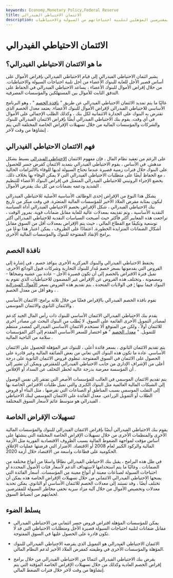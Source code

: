 ```yaml
---
keywords: Economy,Monetary Policy,Federal Reserve
title: الائتمان الاحتياطي الفيدرالي
description: يشير الائتمان الاحتياطي الفيدرالي إلى قيام الاحتياطي الفيدرالي بإقراض الأموال على أساس قصير الأجل للغاية للمقترضين المؤهلين لتلبية احتياجاتهم من السيولة والاحتياطيات.
---
```


# الائتمان الاحتياطي الفيدرالي
## ما هو الائتمان الاحتياطي الفيدرالي؟

يشير ائتمان الاحتياطي الفيدرالي إلى قيام الاحتياطي الفيدرالي بإقراض الأموال على أساس قصير الأجل للغاية للبنوك الأعضاء من أجل تلبية احتياجات السيولة والاحتياطيات. من خلال إقراض الأموال للبنوك الأعضاء ، يساعد الاحتياطي الفيدرالي في الحفاظ على التدفق الثابت للأموال بين المستهلكين والمؤسسات المصرفية.

غالبًا ما يتم تمديد الائتمان الاحتياطي الفيدرالي عن طريق " [نافذة الخصم](/discountwindow) " ، وهو البرنامج الأساسي للاحتياطي الفيدرالي لإقراض الأموال للبنوك الأعضاء. يعتمد معدل الخصم الذي تقترض به البنوك على الجدارة الائتمانية لكل بنك ، وكذلك الطلب الإجمالي على الأموال في أي وقت. يقوم بنك الاحتياطي الفيدرالي أيضًا بإقراض الائتمان الفيدرالي للبنوك والشركات والمؤسسات المالية من خلال تسهيلات الإقراض الخاصة المختلفة التي يتم إنشاؤها من وقت لآخر .

## فهم الائتمان الاحتياطي الفيدرالي

على الرغم من تعقيد نظام المال ، فإن مفهوم الائتمان [الاحتياطي الفيدرالي](/federalreservebank) بسيط بشكل مدهش. في الأساس ، يقوم الاحتياطي الفيدرالي بتمديد الائتمان كقرض جسر للحصول على البنوك خلال فترات زمنية قصيرة عندما تحتاج السيولة لديها للوفاء بالالتزامات الحالية ، مع الحفاظ أيضًا على متطلبات الاحتياطي الفيدرالي التي لا يمكن الوفاء بها بخلاف ذلك. يخضع الإجراء الروتيني للاحتياطي الفيدرالي المتمثل في إقراض البنوك الأعضاء للتنظيم الشديد ودعمه بضمانات من كل بنك يقترض الأموال .

يشكل هذا النوع من الإقراض إحدى الوظائف الأساسية الأصلية للاحتياطي الفيدرالي ليكون بمثابة مقرض الملاذ الأخير للمؤسسات المالية المتعثرة. في وقت مبكر من تاريخ بنك الاحتياطي الفيدرالي ، شكل الإقراض بخصم الاحتياطي الفيدرالي أداة السياسة النقدية الأساسية ، وتم تقديمه بمعدلات عالية للغاية مقابل ضمانات قوية. بمرور الوقت ، تراجعت هذه المعايير أكثر فأكثر حيث أصبحت السياسات النقدية للاحتياطي الفيدرالي أكثر توسعية وتكيفًا مع القطاع المالي ، حيث يتم الإقراض بمعدلات أقل من السوق مقابل أشكال الضمانات المتزايدة الخطورة. اعتمادًا على الظروف ، يمكن اعتبار هذا نوعًا من برامج الإنقاذ المفتوحة للبنوك والمؤسسات المالية الأخرى.

## نافذة الخصم

يحتفظ الاحتياطي الفيدرالي والبنوك المركزية الأخرى بنوافذ خصم ، في إشارة إلى القروض التي يقدمونها بسعر خصم مُدار للبنوك التجارية وشركات قبول الودائع الأخرى. تميل فترة الاقتراض بالخصم إلى أن تكون قصيرة الأجل - عادة بين عشية وضحاها - ومضمونة ، وتختلف هذه القروض عن الإقراض غير المضمون للاحتياطيات الذي تقوم به البنوك فيما بينها [؛](/collateral) في الولايات المتحدة ، يتم تقديم هذه القروض بسعر [الأموال الفيدرالية](/federalfundsrate) ، وهو أقل من معدل الخصم .

تقوم نافذة الخصم الفيدرالي بالإقراض فعليًا من خلال ثلاثة برامج: الائتمان الأساسي والائتمان الثانوي والائتمان الموسمي .

يقدم بنك الاحتياطي الفيدرالي الائتمان الأساسي للبنوك ذات رأس المال الجيد كدعم لمصادر التمويل الأخرى القائمة على السوق. لا يُطلب من البنوك البحث عن مصادر أخرى للائتمان أولاً ، ولكن من المتوقع ألا تستخدم الائتمان الأساسي الفيدرالي كمصدر منتظم للتمويل. " [معدل الخصم](/discountrate) " هو اختصار للسعر الأساسي المقدم إلى أكثر المؤسسات سلامة من الناحية المالية .

يتم تقديم الائتمان الثانوي ، بسعر فائدة أعلى ، للبنوك غير المؤهلة للحصول على الائتمان الأساسي. عادة ما تكون هذه البنوك التي تعاني من بعض الضائقة المالية وغير قادرة على الحصول على الائتمان في السوق المفتوحة. تنطوي قروض الائتمان الثانوية على درجة أعلى من الإشراف الإداري من جانب الاحتياطي الفيدرالي للمقترض ويمكن أن تشير إلى أن المؤسسة معرضة بدرجة عالية لخطر التخلف عن السداد أو الإفلاس .

يتم تقديم الائتمان الموسمي في الغالب للمؤسسات الأصغر التي تفتقر إلى نفس الوصول إلى الشبكات المالية العالمية مثل البنوك الكبرى والتي تميل طلبات الاقتراض الخاصة بها إلى التقلب الموسمي بسبب المناطق أو الصناعات التي تقرضها ، مثل البناء أو قروض الطلاب أو التمويل الزراعي. معدل الفائدة على الائتمان الموسمي لبنك الاحتياطي الفيدرالي هو متوسط عائم لأسعار السوق المختلفة .

## تسهيلات الإقراض الخاصة

يقوم بنك الاحتياطي الفيدرالي أيضًا بإقراض الائتمان الفيدرالي للبنوك والمؤسسات المالية الأخرى والمنظمات الأخرى من خلال تسهيلات الإقراض الخاصة المختلفة التي ينشئها على أساس مؤقت لمواجهة الضغوط المالية بسبب الظروف الاقتصادية الفورية مثل الأزمة المالية والركود الكبير لعام 2008 أو الاقتصاد. الأضرار التي فرضتها عمليات الإغلاق الحكومية على قطاعات واسعة من الاقتصاد خلال أزمة 2020.

في ظل هذه البرامج ، يقبل بنك الاحتياطي الفيدرالي نطاقًا واسعًا من أنواع مختلفة من الضمانات ، وغالبًا ما يتم استخدامها لاستهداف الدعم لأسعار فئات الأصول المحددة أو احتياجات السيولة لصناعات معينة أو أنواع معينة من المؤسسات. أسعار الفائدة التي يمنحها الاحتياطي الفيدرالي الائتماني من خلال تسهيلات الإقراض الخاصة هذه يمكن أن تختلف أيضًا ، وقد تستند إلى معدلات الخصم للائتمان الأساسي أو الثانوي. يمكن تحديد معدلات وتخصيص الأموال من خلال آلية مزاد سرية تخفي مخاطر السيولة للمقترضين لحمايتهم من انضباط السوق.

## يسلط الضوء

- يمكن للمؤسسات المؤهلة اقتراض قروض جسر ائتماني من الاحتياطي الفيدرالي مقابل ضمانات لتلبية احتياجات السيولة قصيرة الأجل ومتطلبات الاحتياطي التي قد لا تكون قادرة على الحصول عليها في السوق المفتوحة.

- الائتمان الاحتياطي الفيدرالي هو التمويل الذي يقرضه الاحتياطي الفيدرالي للبنوك المؤهلة والمؤسسات الأخرى في وظيفته كمقرض الملاذ الأخير لدعم النظام المالي.

- يقرض بنك الاحتياطي الفيدرالي ائتمانًا من الاحتياطي الفيدرالي من خلال برامج إقراض الخصم العادية وكذلك من خلال تسهيلات الإقراض الخاصة المؤقتة التي يتم إنشاؤها من وقت لآخر خلال فترات الضغط المالي.

